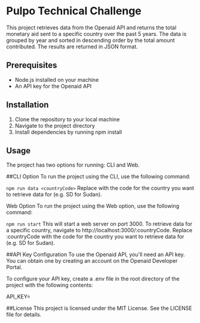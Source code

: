 # Pulpo Technical Challenge

This project retrieves data from the Openaid API and returns the total monetary aid sent to a specific country over the past 5 years. The data is grouped by year and sorted in descending order by the total amount contributed. The results are returned in JSON format.

## Prerequisites

- Node.js installed on your machine
- An API key for the Openaid API

## Installation

1. Clone the repository to your local machine
2. Navigate to the project directory
3. Install dependencies by running npm install

## Usage

The project has two options for running: CLI and Web.

##CLI Option
To run the project using the CLI, use the following command:

`npm run data <countryCode>`
Replace <countryCode> with the code for the country you want to retrieve data for (e.g. SD for Sudan).

Web Option
To run the project using the Web option, use the following command:

`npm run start`
This will start a web server on port 3000. To retrieve data for a specific country, navigate to http://localhost:3000/:countryCode. Replace :countryCode with the code for the country you want to retrieve data for (e.g. SD for Sudan).

##API Key Configuration
To use the Openaid API, you'll need an API key. You can obtain one by creating an account on the Openaid Developer Portal.

To configure your API key, create a .env file in the root directory of the project with the following contents:

API_KEY=<your-api-key>

##License
This project is licensed under the MIT License. See the LICENSE file for details.

